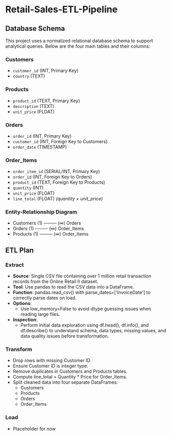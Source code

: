 # Retail-Sales-ETL-Pipeline

## Database Schema

This project uses a normalized relational database schema to support analytical queries. Below are the four main tables and their columns:

### Customers
- `customer_id` (INT, Primary Key)
- `country` (TEXT)

### Products
- `product_id` (TEXT, Primary Key)
- `description` (TEXT)
- `unit_price` (FLOAT)

### Orders
- `order_id` (INT, Primary Key)
- `customer_id` (INT, Foreign Key to Customers)
- `order_date` (TIMESTAMP)

### Order_Items
- `order_item_id` (SERIAL/INT, Primary Key)
- `order_id` (INT, Foreign Key to Orders)
- `product_id` (TEXT, Foreign Key to Products)
- `quantity` (INT)
- `unit_price` (FLOAT)
- `line_total` (FLOAT) *(quantity × unit_price)*

### Entity-Relationship Diagram
- Customers (1) ──── (∞) Orders
- Orders (1) ──── (∞) Order_Items
- Products (1) ──── (∞) Order_Items




## ETL Plan

### Extract
- **Source**: Single CSV file containing over 1 million retail transaction records from the Online Retail II dataset.
- **Tool**: Use pandas to read the CSV data into a DataFrame.
- **Function**: pandas.read_csv() with parse_dates=['InvoiceDate'] to correctly parse dates on load.
- **Options**:
  - Use low_memory=False to avoid dtype guessing issues when reading large files.
- **Inspection**:
  - Perform initial data exploration using df.head(), df.info(), and df.describe() to understand schema, data types, missing values, and data quality issues before transformation.


### Transform

- Drop rows with missing Customer ID.
- Ensure Customer ID is integer type.
- Remove duplicates in Customers and Products tables.
- Compute line_total = Quantity * Price for Order_Items.
- Split cleaned data into four separate DataFrames:
  - Customers
  - Products
  - Orders
  - Order_Items

### Load
- Placeholder for now
